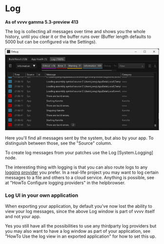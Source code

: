 # Log

**As of vvvv gamma 5.3-preview 413**

The log is collecting all messages over time and shows you the whole history, until you clear it or the buffer runs over (Buffer length defaults to 5000 but can be configured via the Settings).

![](2023-12-20-21-15-29.png)

Here you'll find all messages sent by the system, but also by your app. To distinguish between those, see the "Source" column. 

To create log messages from your patches use the Log [System.Logging] node. 

The interesting thing with logging is that you can also route logs to any [logging provider](https://learn.microsoft.com/en-us/dotnet/core/extensions/logging-providers) you prefer. In a real-life project you may want to log certain messages to a file and others to a cloud service. Anything is possible, see at "HowTo Configure logging providers" in the helpbrowser.

### Log UI in your own application

When exporting your application, by default you've now lost the ability to view your log messages, since the above Log window is part of vvvv itself and not your app.

Yes you still have all the possibilities to use any thirdparty log providers but you may also want to have a log window as part of your application, see "HowTo Use the log view in an exported application" for how to set this up.